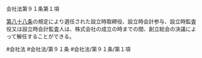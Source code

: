 会社法第９１条第１項

[第八十八条](会社法＿＿＿＿第８８条)の規定により選任された設立時取締役、設立時会計参与、設立時監査役又は設立時会計監査人は、株式会社の成立の時までの間、創立総会の決議によって解任することができる。

#会社法
#会社法/第９１条
#会社法/第９１条/第１項
